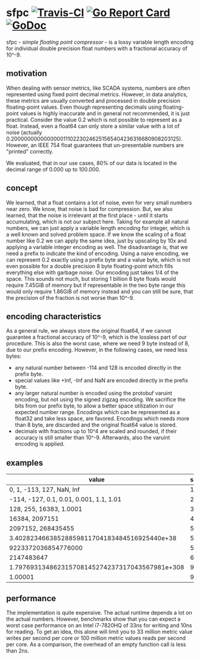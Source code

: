 # sfpc [![Travis-CI](https://travis-ci.com/worldiety/sfpc.svg?branch=master)](https://travis-ci.com/worldiety/sfpc) [![Go Report Card](https://goreportcard.com/badge/github.com/worldiety/sfpc)](https://goreportcard.com/report/github.com/worldiety/sfpc) [![GoDoc](https://godoc.org/github.com/worldiety/sfpc?status.svg)](http://godoc.org/github.com/worldiety/sfpc)
sfpc - *simple floating point compressor* - is a lossy variable length encoding
for individual double precision float numbers with a fractional accuracy of 10^-9.

## motivation
When dealing with sensor metrics, like SCADA systems, numbers are often represented
using fixed point decimal metrics. However, in data analytics, these metrics are 
usually converted and processed in double precision floating-point values. Even
though representing decimals using floating-point values is highly inaccurate and 
in general not recommended, it is just practical. Consider the value 0.2 which
is not possible to represent as a float. Instead, even a float64 can only store
a similar value with a lot of noise 
(actually 0.200000000000000011102230246251565404236316680908203125). 
However, an IEEE 754 float guarantees that un-presentable numbers are "printed" correctly.

We evaluated, that in our use cases, 80% of our data is located in the decimal 
range of 0.000 up to 100.000.
 
## concept
We learned, that a float contains a lot of noise, even for very small numbers near zero.
We know, that noise is bad for compression. But, we also learned, that the noise 
is irrelevant at the first place - until it starts accumulating, which is not our subject here.
Taking for example all natural numbers, we can just apply a variable length encoding
for integer, which is a well known and solved problem space. If we know the scaling
of a float number like 0.2 we can apply the same idea, just by upscaling by 10x and
applying a variable integer encoding as well. The disadvantage is, that we need a prefix
to indicate the kind of encoding. Using a naive encoding, we can represent 0.2 exactly
using a prefix byte and a value byte, which is not even possible for
a double precision 8 byte floating-point which fills everything else with 
garbage noise. Our encoding just takes 1/4 of the space. This sounds not much, but 
storing 1 billion 8 byte floats would require 7.45GiB of memory but if representable
in the two byte range this would only require 1.86GiB of memory instead and you
can still be sure, that the precision of the fraction is not worse than 10^-9.
 
## encoding characteristics
As a general rule, we always store the original float64, if we cannot guarantee a
fractional accuracy of 10^-9, which is the lossless part of our procedure. This is
also the worst case, where we need 9 byte instead of 8, due to our prefix encoding.
However, in the following cases, we need less bytes:

* any natural number between -114 and 128 is encoded directly in the prefix byte.
* special values like +Inf, -Inf and NaN are encoded directly in the prefix byte.
* any larger natural number is encoded using the protobuf varuint encoding, but not using the
signed zigzag encoding. We sacrifice the bits from our prefix byte, to allow a
better space utilization in our expected number range. Encodings which can be represented
as a float32 and take less space, are favored. Encodings which needs more than 8
byte, are discarded and the original float64 value is stored.
* decimals with fractions up to 10^4 are scaled and rounded, if their accuracy is
still smaller than 10^-9. Afterwards, also the varuint encoding is applied.

## examples

| value | size |
|---------------------|------|
| 0, 1, -113, 127, NaN, Inf     | 1    |
| -114, -127, 0.1, 0.01, 0.001, 1.1, 1.01      |  2    |
| 128, 255, 16383, 1.0001      |    3  |
| 16384, 2097151 | 4 |
| 2097152, 268435455 | 5 |
| 3.40282346638528859811704183484516925440e+38 | 5 |
| 9223372036854776000 | 5|
| 2147483647 | 6 |
| 1.797693134862315708145274237317043567981e+308| 9 |
| 1.00001 | 9 |

## performance
The implementation is quite expensive. The actual runtime depends a lot
on the actual numbers. However, benchmarks show that you can expect a worst
case performance on an Intel i7-7820HQ of 33ns for writing and 10ns for reading.
To get an idea, this alone will limit you to 33 million metric value writes per second
per core or 100 million metric values reads per second per core. As a comparison, the
overhead of an empty function call is less than 2ns.